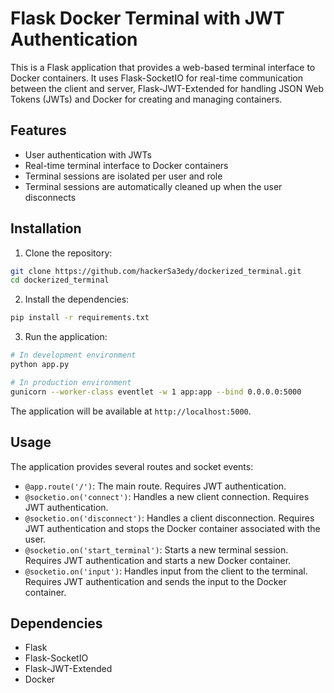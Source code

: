 # Flask Docker Terminal with JWT Authentication

This is a Flask application that provides a web-based terminal interface to Docker containers. It uses Flask-SocketIO for real-time communication between the client and server, Flask-JWT-Extended for handling JSON Web Tokens (JWTs) and Docker for creating and managing containers.

## Features

- User authentication with JWTs
- Real-time terminal interface to Docker containers
- Terminal sessions are isolated per user and role
- Terminal sessions are automatically cleaned up when the user disconnects

## Installation

1. Clone the repository:

```bash
git clone https://github.com/hackerSa3edy/dockerized_terminal.git
cd dockerized_terminal
```

2. Install the dependencies:

```bash
pip install -r requirements.txt
```

3. Run the application:

```bash
# In development environment
python app.py

# In production environment
gunicorn --worker-class eventlet -w 1 app:app --bind 0.0.0.0:5000
```

The application will be available at `http://localhost:5000`.

## Usage

The application provides several routes and socket events:

- `@app.route('/')`: The main route. Requires JWT authentication.
- `@socketio.on('connect')`: Handles a new client connection. Requires JWT authentication.
- `@socketio.on('disconnect')`: Handles a client disconnection. Requires JWT authentication and stops the Docker container associated with the user.
- `@socketio.on('start_terminal')`: Starts a new terminal session. Requires JWT authentication and starts a new Docker container.
- `@socketio.on('input')`: Handles input from the client to the terminal. Requires JWT authentication and sends the input to the Docker container.

## Dependencies

- Flask
- Flask-SocketIO
- Flask-JWT-Extended
- Docker
